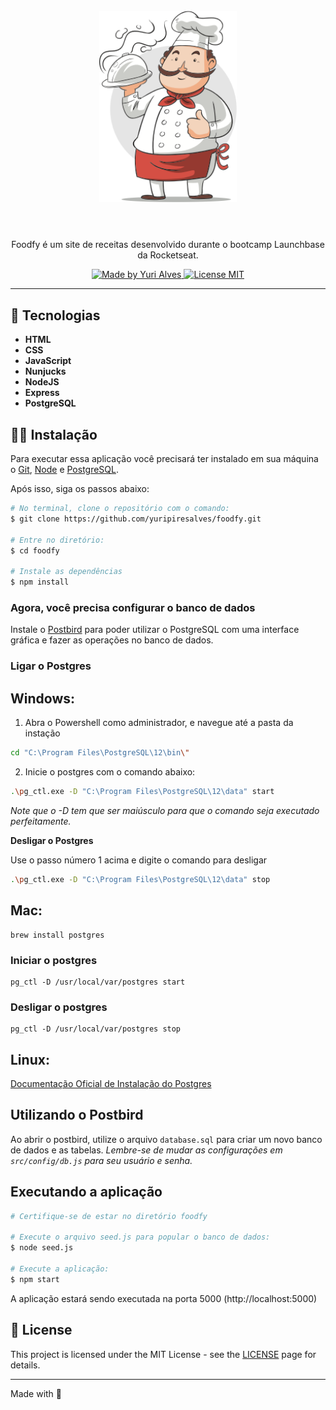 <h1 align="center">
<br>
  <img src="public/assets/chef.png" alt="FOODFY" width="220">
<br>
<br>

</h1>

<p align="center">Foodfy é um site de receitas desenvolvido durante o bootcamp Launchbase da Rocketseat. </p>

<p align="center">
  <a href="https://linkedin.com/in/yuripiresalves">
    <img src="https://img.shields.io/badge/made%20by-Yuri%20Alves-6558C3" alt="Made by Yuri Alves">
  </a>
  
  <a href="https://opensource.org/licenses/MIT">
    <img src="https://img.shields.io/badge/License-MIT-6558C3.svg" alt="License MIT">
  </a>
</p>

[//]: # (Add your gifs/images here:)
<div>
<!--   <img src="https://i.ibb.co/Ns5nWny/web.gif" alt="web-demo" height="370"> -->
  <!-- <img src="https://i.ibb.co/KFp5xvY/mobile.gif" alt="mobile-demo" height="370"> -->
</div>

<hr />

## 🚀 Tecnologias
[//]: # (Add the features of your project here:)

-  **HTML**
-  **CSS** 
-  **JavaScript** 
-  **Nunjucks** 
-  **NodeJS** 
-  **Express** 
-  **PostgreSQL**

## 👷‍♂️ Instalação

Para executar essa aplicação você precisará ter instalado em sua máquina o [Git][git], [Node][node] e [PostgreSQL][postgresql].

<p>Após isso, siga os passos abaixo:</p>

```bash
# No terminal, clone o repositório com o comando:
$ git clone https://github.com/yuripiresalves/foodfy.git

# Entre no diretório:
$ cd foodfy

# Instale as dependências
$ npm install
```

### Agora, você precisa configurar o banco de dados

Instale o [Postbird][postbird] para poder utilizar o PostgreSQL com uma interface gráfica e fazer as operações no banco de dados.

### Ligar o Postgres

## Windows:

1. Abra o Powershell como administrador, e navegue até a pasta da instação

```bash
cd "C:\Program Files\PostgreSQL\12\bin\"
```

2. Inicie o postgres com o comando abaixo:

```bash
.\pg_ctl.exe -D "C:\Program Files\PostgreSQL\12\data" start
```

*Note que o -D tem que ser maiúsculo para que o comando seja executado perfeitamente.*

**Desligar o Postgres**

Use o passo número 1 acima e digite o comando para desligar

```bash
.\pg_ctl.exe -D "C:\Program Files\PostgreSQL\12\data" stop
```

## Mac:

```shell
brew install postgres
```

### Iniciar o postgres

```shell
pg_ctl -D /usr/local/var/postgres start
```

### Desligar o postgres

```shell
pg_ctl -D /usr/local/var/postgres stop
```

## Linux:

[Documentação Oficial de Instalação do Postgres](https://www.postgresql.org/download/linux/)

## Utilizando o Postbird

Ao abrir o postbird, utilize o arquivo `database.sql` para criar um novo banco de dados e as tabelas. *Lembre-se de mudar as configurações em `src/config/db.js` para seu usuário e senha.*

## Executando a aplicação

```bash
# Certifique-se de estar no diretório foodfy

# Execute o arquivo seed.js para popular o banco de dados:
$ node seed.js

# Execute a aplicação:
$ npm start
```

A aplicação estará sendo executada na porta 5000 (http://localhost:5000)


## 📝 License

This project is licensed under the MIT License - see the [LICENSE](https://opensource.org/licenses/MIT) page for details.

---

Made with 💚

[git]: https://git-scm.com/
[node]: nodejs.org/en/
[postgresql]: https://www.enterprisedb.com/downloads/postgres-postgresql-downloads
[postbird]: https://www.electronjs.org/apps/postbird
